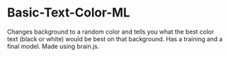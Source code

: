 # Basic-Text-Color-ML
Changes background to a random color and tells you what the best color text (black or white) would be best on that background. Has a training and a final model. Made using brain.js.
